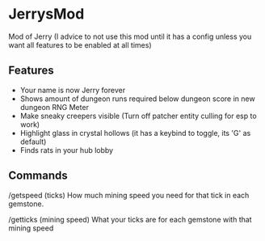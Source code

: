 # JerrysMod
Mod of Jerry
(I advice to not use this mod until it has a config unless you want all features to be enabled at all times)

## Features

* Your name is now Jerry forever
* Shows amount of dungeon runs required below dungeon score in new dungeon RNG Meter
* Make sneaky creepers visible (Turn off patcher entity culling for esp to work)
* Highlight glass in crystal hollows (it has a keybind to toggle, its 'G' as default)
* Finds rats in your hub lobby

## Commands

/getspeed (ticks)
How much mining speed you need for that tick in each gemstone. 
  
/getticks (mining speed)
What your ticks are for each gemstone with that mining speed 
